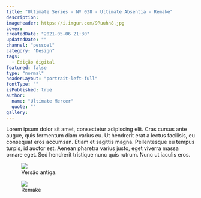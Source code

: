 ```yaml
---
title: "Ultimate Series - Nº 038 - Ultimate Absentia - Remake"
description:
imageHeader: https://i.imgur.com/9Ruuhh8.jpg
cover:
createdDate: "2021-05-06 21:30"
updatedDate: ""
channel: "pessoal"
category: "Design"
tags:
  - Edição digital
featured: false
type: "normal"
headerLayout: "portrait-left-full"
fontType: ""
isPublished: true
author:
  name: "Ultimate Mercer"
  quote: ""
gallery:
---
```


Lorem ipsum dolor sit amet, consectetur adipiscing elit. Cras cursus ante augue, quis fermentum diam varius eu. Ut hendrerit erat a lectus facilisis, eu consequat eros accumsan. Etiam et sagittis magna. Pellentesque eu tempus turpis, id auctor est. Aenean pharetra varius justo, eget viverra massa ornare eget. Sed hendrerit tristique nunc quis rutrum. Nunc ut iaculis eros.

<figure>
    <img src="https://i.imgur.com/NMmJsbG.jpg" class="img-fluid mx-auto d-block">
    <figcaption class="figure-caption text-center">Versão antiga.</figcaption>
</figure>

<figure>
    <img src="https://i.imgur.com/9Ruuhh8.jpg" class="img-fluid mx-auto d-block">
    <figcaption class="figure-caption text-center">Remake</figcaption>
</figure>
